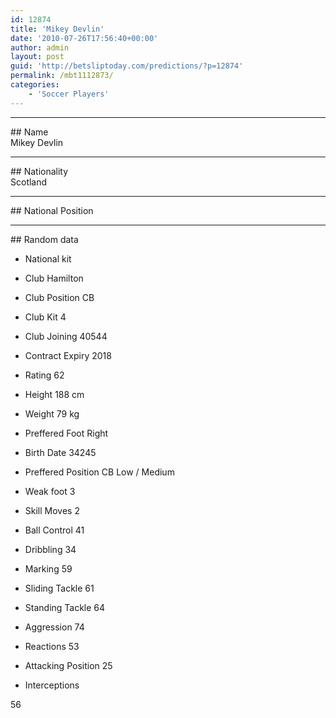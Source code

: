 ```yaml
---
id: 12874
title: 'Mikey Devlin'
date: '2010-07-26T17:56:40+00:00'
author: admin
layout: post
guid: 'http://betsliptoday.com/predictions/?p=12874'
permalink: /mbt1112873/
categories:
    - 'Soccer Players'
---
```


- - - - - -

\## Name  
 Mikey Devlin

- - - - - -

\## Nationality  
 Scotland

- - - - - -

\## National Position

- - - - - -

\## Random data

- National kit
- Club
 Hamilton

- Club Position
 CB

- Club Kit
 4

- Club Joining
 40544

- Contract Expiry
 2018

- Rating
 62

- Height
 188 cm

- Weight
 79 kg

- Preffered Foot
 Right

- Birth Date
 34245

- Preffered Position
 CB Low / Medium

- Weak foot
 3

- Skill Moves
 2

- Ball Control
 41

- Dribbling
 34

- Marking
 59

- Sliding Tackle
 61

- Standing Tackle
 64

- Aggression
 74

- Reactions
 53

- Attacking Position
 25

- Interceptions

 56